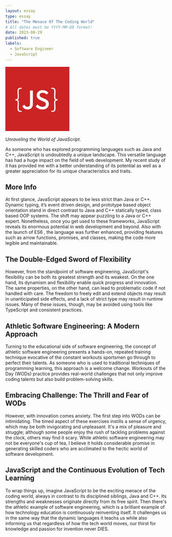 ```yaml
---
layout: essay
type: essay
title: "The Menace Of The Coding World"
# All dates must be YYYY-MM-DD format!
date: 2023-08-29
published: true
labels:
  - Software Engineer
  - JavaScript
---
```


<img width="200px" class="rounded float-start pe-4" src="../img/javascript-libraries.jpg">

*Unraveling the World of JavaScript.*

As someone who has explored programming languages such as Java and C++, JavaScript is undoubtedly a unique landscape. This versatile language has had a huge impact on the field of web development. My recent study of it has provided me with a better understanding of its potential as well as a greater appreciation for its unique characteristics and traits.

## More Info

At first glance, JavaScript appears to be less strict than Java or C++. Dynamic typing, it’s event driven design, and prototype based object orientation stand in direct contrast to Java and C++ statically typed, class based OOP systems. The shift may appear puzzling to a Java or C++ expert. Nonetheless, once you get used to these frameworks, JavaScript reveals its enormous potential in web development and beyond. Also with the launch of ES6 , the language was further enhanced, providing features such as arrow functions, promises, and classes, making the code more legible and maintainable.


## The Double-Edged Sword of Flexibility

However, from the standpoint of software engineering, JavaScript's flexibility can be both its greatest strength and its weakest. On the one hand, its dynamism and flexibility enable quick progress and innovation. The same properties, on the other hand, can lead to problematic code if not handled with care. The freedom to freely edit and extend objects may result in unanticipated side effects, and a lack of strict type may result in runtime issues. Many of these issues, though, may be avoided using tools like TypeScript and consistent practices.


## Athletic Software Engineering: A Modern Approach

Turning to the educational side of software engineering, the concept of athletic software engineering presents a hands-on, repeated training technique evocative of the constant workouts sportsmen go through to perfect their talents. As someone who is used to traditional techniques of programming learning, this approach is a welcome change. Workouts of the Day (WODs) practice provides real-world challenges that not only improve coding talents but also build problem-solving skills.

## Embracing Challenge: The Thrill and Fear of WODs

However, with innovation comes anxiety. The first step into WODs can be intimidating. The timed aspect of these exercises instills a sense of urgency, which may be both invigorating and unpleasant. It's a mix of pleasure and struggle; although some people enjoy the rush of tackling problems against the clock, others may find it scary. While athletic software engineering may not be everyone's cup of tea, I believe it holds considerable promise in generating skilled coders who are acclimated to the hectic world of software development.


## JavaScript and the Continuous Evolution of Tech Learning

To wrap things up, imagine JavaScript to be the exciting menace of the coding world, always in contrast to its disciplined siblings, Java and C++. Its strengths and weaknesses originate directly from its free spirit. Then there's the athletic example of software engineering, which is a brilliant example of how technology education is continuously reinventing itself. It challenges us in the same way that the dynamic languages it teachs us while also informing us that regardless of how the tech world moves, our thirst for knowledge and passion for invention never DIES.




